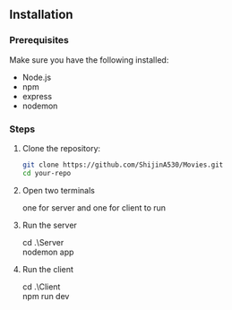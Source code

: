 ## Installation

### Prerequisites

Make sure you have the following installed:

- Node.js
- npm
- express
- nodemon
  

### Steps

1. Clone the repository:

   ```sh
   git clone https://github.com/ShijinA530/Movies.git
   cd your-repo

2. Open two terminals

   one for server and one for client to run

2. Run the server
   
   cd .\Server\
   nodemon app

4. Run the client
   
   cd .\Client\
   npm run dev
   
